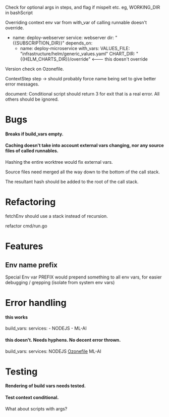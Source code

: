 Check for optional args in steps, and flag if mispelt etc.
eg, WORKING_DIR in bashScript

Overriding context env var from with_var of calling runnable doesn't override.

  - name: deploy-webserver
    service: webserver
    dir: "{{SUBSCRIPTION_DIR}}"
    depends_on:
      - name: deploy-microservice
        with_vars:
          VALUES_FILE: "infrastructure/helm/generic_values.yaml"
          CHART_DIR: "{{HELM_CHARTS_DIR}}/override" <--- this doesn't override





Version check on Ozonefile.

ContextStep step -> should probably force name being set to give better error messages.

document:
Conditional script should return 3 for exit that is a real error. All others should be ignored.

# Bugs

#### Breaks if build_vars empty.

#### Caching doesn't take into account external vars changing, nor any source files of called runnables.

Hashing the entire worktree would fix external vars.

Source files need merged all the way down to the bottom of the call stack.

The resultant hash should be added to the root of the call stack.

# Refactoring

fetchEnv should use a stack instead of recursion.

refactor cmd/run.go

# Features

## Env name prefix

Special Env var PREFIX would prepend something to all env vars, for easier debugging / grepping (isolate from system env vars)

# Error handling

#### this works
build_vars:
  services:
    - NODEJS
    - ML-AI

#### this doesn't. Needs hyphens. No decent error thrown.
build_vars:
  services:
    NODEJS
  [Ozonefile](..%2Fdeleteme%2FOzonefile)  ML-AI

# Testing

#### Rendering of build vars needs tested.

#### Test context conditional.
What about scripts with args?